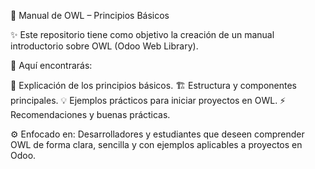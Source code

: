 📘 Manual de OWL – Principios Básicos

✨ Este repositorio tiene como objetivo la creación de un manual introductorio sobre OWL (Odoo Web Library).

🔹 Aquí encontrarás:

  📖 Explicación de los principios básicos.
  🏗️ Estructura y componentes principales.
  💡 Ejemplos prácticos para iniciar proyectos en OWL.
  ⚡ Recomendaciones y buenas prácticas.

⚙️ Enfocado en:
Desarrolladores y estudiantes que deseen comprender OWL de forma clara, sencilla y con ejemplos aplicables a proyectos en Odoo.
